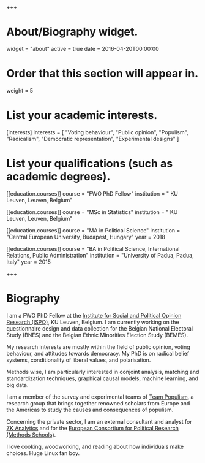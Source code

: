 +++
# About/Biography widget.
widget = "about"
active = true
date = 2016-04-20T00:00:00

# Order that this section will appear in.
weight = 5

# List your academic interests.
[interests]
  interests = [
    "Voting behaviour",
    "Public opinion", 
    "Populism",
    "Radicalism",
    "Democratic representation", 
    "Experimental designs"
  ]

# List your qualifications (such as academic degrees).
[[education.courses]]
  course = "FWO PhD Fellow"
  institution = " KU Leuven, Leuven, Belgium"

[[education.courses]]
  course = "MSc in Statistics"
  institution = " KU Leuven, Leuven, Belgium"

[[education.courses]]
  course = "MA in Political Science"
  institution = "Central European University, Budapest, Hungary"
  year = 2018

[[education.courses]]
  course = "BA in Political Science, International Relations, Public Administration"
  institution = "University of Padua, Padua, Italy"
  year = 2015 
 
+++

# Biography

I am a FWO PhD Fellow at the [Institute for Social and Political Opinion Research (ISPO)](https://soc.kuleuven.be/ceso/ispo), KU Leuven, Belgium. I am currently working on the questionnaire design and data collection for the Belgian National Electoral Study (BNES) and the Belgian Ethnic Minorities Election Study (BEMES).

My research interests are mostly within the field of public opinion, voting behaviour, and attitudes towards democracy. My PhD is on radical belief systems, conditionality of liberal values, and polarisation. 

Methods wise, I am particularly interested in conjoint analysis, matching and standardization techniques, graphical causal models, machine learning, and big data. 

I am a member of the survey and experimental teams of [Team Populism](http://www.teampopulism.com/), a research group that brings together renowned scholars from Europe and the Americas to study the causes and consequences of populism.

Concerning the private sector, I am an external consultant and analyst for [ZK Analytics](http://www.zkanalytics.com/) and for the [European Consortium for Political Research (Methods Schools)](https://ecpr.eu/Events/EventTypeDetails.aspx?EventTypeID=5). 

I love cooking, woodworking, and reading about how individuals make choices. Huge Linux fan boy.
